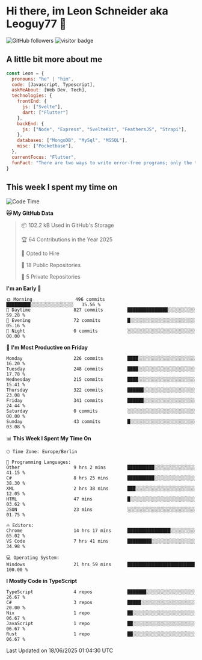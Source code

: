 # Hi there, im Leon Schneider aka Leoguy77 👋

![GitHub followers](https://img.shields.io/github/followers/leoguy77.svg?style=social&label=Followers) ![visitor badge](https://vbr.nathanchung.dev/badge?page_id=Leoguy77)

## A little bit more about me

```javascript
const Leon = {
  pronouns: "he" | "him",
  code: [Javascript, Typescript],
  askMeAbout: [Web Dev, Tech],
  technologies: {
    frontEnd: {
      js: ["Svelte"],
      dart: ["Flutter"]
    },
    backEnd: {
      js: ["Node", "Express", "SvelteKit", "FeathersJS", "Strapi"],
    },
    databases: ["MongoDB", "MySql", "MSSQL"],
    misc: ["Pocketbase"],
  },
  currentFocus: "Flutter",
  funFact: "There are two ways to write error-free programs; only the third one works"
}
```

## This week I spent my time on

<!--START_SECTION:waka-->
![Code Time](http://img.shields.io/badge/Code%20Time-591%20hrs%2033%20mins-blue)

**🐱 My GitHub Data** 

> 📦 102.2 kB Used in GitHub's Storage 
 > 
> 🏆 64 Contributions in the Year 2025
 > 
> 💼 Opted to Hire
 > 
> 📜 18 Public Repositories 
 > 
> 🔑 5 Private Repositories 
 > 
**I'm an Early 🐤** 

```text
🌞 Morning                496 commits         █████████░░░░░░░░░░░░░░░░   35.56 % 
🌆 Daytime                827 commits         ███████████████░░░░░░░░░░   59.28 % 
🌃 Evening                72 commits          █░░░░░░░░░░░░░░░░░░░░░░░░   05.16 % 
🌙 Night                  0 commits           ░░░░░░░░░░░░░░░░░░░░░░░░░   00.00 % 
```
📅 **I'm Most Productive on Friday** 

```text
Monday                   226 commits         ████░░░░░░░░░░░░░░░░░░░░░   16.20 % 
Tuesday                  248 commits         ████░░░░░░░░░░░░░░░░░░░░░   17.78 % 
Wednesday                215 commits         ████░░░░░░░░░░░░░░░░░░░░░   15.41 % 
Thursday                 322 commits         ██████░░░░░░░░░░░░░░░░░░░   23.08 % 
Friday                   341 commits         ██████░░░░░░░░░░░░░░░░░░░   24.44 % 
Saturday                 0 commits           ░░░░░░░░░░░░░░░░░░░░░░░░░   00.00 % 
Sunday                   43 commits          █░░░░░░░░░░░░░░░░░░░░░░░░   03.08 % 
```


📊 **This Week I Spent My Time On** 

```text
🕑︎ Time Zone: Europe/Berlin

💬 Programming Languages: 
Other                    9 hrs 2 mins        ██████████░░░░░░░░░░░░░░░   41.15 % 
C#                       8 hrs 25 mins       ██████████░░░░░░░░░░░░░░░   38.30 % 
XML                      2 hrs 38 mins       ███░░░░░░░░░░░░░░░░░░░░░░   12.05 % 
HTML                     47 mins             █░░░░░░░░░░░░░░░░░░░░░░░░   03.62 % 
JSON                     23 mins             ░░░░░░░░░░░░░░░░░░░░░░░░░   01.75 % 

🔥 Editors: 
Chrome                   14 hrs 17 mins      ████████████████░░░░░░░░░   65.02 % 
VS Code                  7 hrs 41 mins       █████████░░░░░░░░░░░░░░░░   34.98 % 

💻 Operating System: 
Windows                  21 hrs 59 mins      █████████████████████████   100.00 % 
```

**I Mostly Code in TypeScript** 

```text
TypeScript               4 repos             ███████░░░░░░░░░░░░░░░░░░   26.67 % 
C#                       3 repos             █████░░░░░░░░░░░░░░░░░░░░   20.00 % 
Nix                      1 repo              ██░░░░░░░░░░░░░░░░░░░░░░░   06.67 % 
JavaScript               1 repo              ██░░░░░░░░░░░░░░░░░░░░░░░   06.67 % 
Rust                     1 repo              ██░░░░░░░░░░░░░░░░░░░░░░░   06.67 % 
```




 Last Updated on 18/06/2025 01:04:30 UTC
<!--END_SECTION:waka-->
